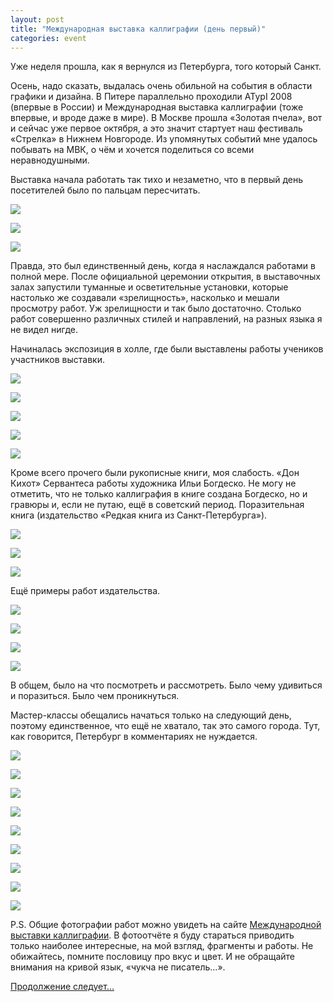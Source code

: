 ```yaml
---
layout: post
title: "Международная выставка каллиграфии (день первый)"
categories: event
---
```

Уже неделя прошла, как я вернулся из Петербурга, того который Санкт.

Осень, надо сказать, выдалась очень обильной на события в области графики и дизайна. В Питере параллельно проходили ATypI 2008 (впервые в России) и Международная выставка каллиграфии (тоже впервые, и вроде даже в мире). В Москве прошла «Золотая пчела», вот и сейчас уже первое октября, а это значит стартует наш фестиваль «Стрелка» в Нижнем Новгороде. Из упомянутых событий мне удалось побывать на МВК, о чём и хочется поделиться со всеми неравнодушными.

Выставка начала работать так тихо и незаметно, что в первый день посетителей было по пальцам пересчитать.

![](https://pics.livejournal.com/quillcraft/pic/0000p81b)

![](https://pics.livejournal.com/quillcraft/pic/0000q06s)

![](https://pics.livejournal.com/quillcraft/pic/0000rsy5)

Правда, это был единственный день, когда я наслаждался работами в полной мере. После официальной церемонии открытия, в выставочных залах запустили туманные и осветительные установки, которые настолько же создавали «зрелищность», насколько и мешали просмотру работ. Уж зрелищности и так было достаточно. Столько работ совершенно различных стилей и направлений, на разных языка я не видел нигде.

Начиналась экспозиция в холле, где были выставлены работы учеников участников выставки.

![](https://pics.livejournal.com/quillcraft/pic/0000sdth)

![](https://pics.livejournal.com/quillcraft/pic/0000t22g)

![](https://pics.livejournal.com/quillcraft/pic/0001drdb)

![](https://pics.livejournal.com/quillcraft/pic/0001ed3z)

![](https://pics.livejournal.com/quillcraft/pic/0001f5gy)

Кроме всего прочего были рукописные книги, моя слабость. «Дон Кихот» Сервантеса работы художника Ильи Богдеско. Не могу не отметить, что не только каллиграфия в книге создана Богдеско, но и гравюры и, если не путаю, ещё в советский период. Поразительная книга (издательство «Редкая книга из Санкт-Петербурга»).

![](https://pics.livejournal.com/quillcraft/pic/0000weaw)

![](https://pics.livejournal.com/quillcraft/pic/0000xs0q)

![](https://pics.livejournal.com/quillcraft/pic/0000ys14)

Ещё примеры работ издательства.

![](https://pics.livejournal.com/quillcraft/pic/0000zq8e)

![](https://pics.livejournal.com/quillcraft/pic/00010rwb)

![](https://pics.livejournal.com/quillcraft/pic/00011fx4)

![](https://pics.livejournal.com/quillcraft/pic/000129z9)

В общем, было на что посмотреть и рассмотреть. Было чему удивиться и поразиться. Было чем проникнуться.

Мастер-классы обещались начаться только на следующий день, поэтому единственное, что ещё не хватало, так это самого города. Тут, как говорится, Петербург в комментариях не нуждается.

![](https://pics.livejournal.com/quillcraft/pic/00014rhf)

![](https://pics.livejournal.com/quillcraft/pic/000153rx)

![](https://pics.livejournal.com/quillcraft/pic/000161tr)

![](https://pics.livejournal.com/quillcraft/pic/000179ad)

![](https://pics.livejournal.com/quillcraft/pic/00018wwf)

![](https://pics.livejournal.com/quillcraft/pic/00019s1e)

![](https://pics.livejournal.com/quillcraft/pic/0001cerc)

![](https://pics.livejournal.com/quillcraft/pic/0001bq78)

![](https://pics.livejournal.com/quillcraft/pic/0001aeca)

P.S. Общие фотографии работ можно увидеть на сайте [Международной выставки каллиграфии](https://calligraphy.mvk.ru/). В фотоотчёте я буду стараться приводить только наиболее интересные, на мой взгляд, фрагменты и работы. Не обижайтесь, помните пословицу про вкус и цвет. И не обращайте внимания на кривой язык, «чукча не писатель…».

[Продолжение следует…](https://quillcraft.livejournal.com/10086.html)